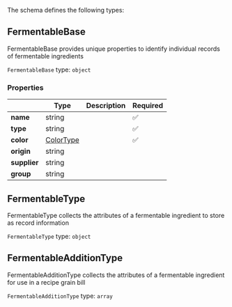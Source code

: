 The schema defines the following types:

## FermentableBase

FermentableBase provides unique properties to identify individual records of fermentable ingredients

`FermentableBase` type: `object`

### Properties

|   |Type|Description|Required|
|---|----|-----------|--------|
| **name** | string|  | :white_check_mark: |
| **type** | string|  | :white_check_mark: |
| **color** | [ColorType](measureable_units.json.md#colortype)|  | :white_check_mark: |
| **origin** | string|  |  |
| **supplier** | string|  |  |
| **group** | string|  |  |

## FermentableType

FermentableType collects the attributes of a fermentable ingredient to store as record information

`FermentableType` type: `object`


## FermentableAdditionType

FermentableAdditionType collects the attributes of a fermentable ingredient for use in a recipe grain bill

`FermentableAdditionType` type: `array`


